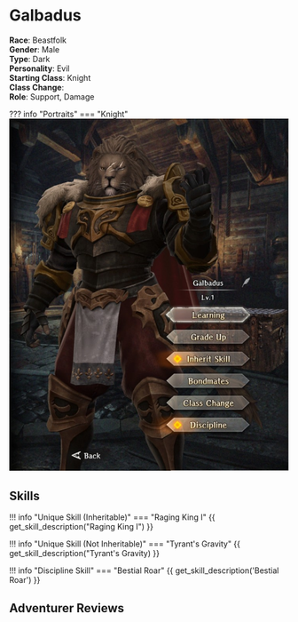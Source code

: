 # Galbadus  

**Race**: Beastfolk  
**Gender**: Male  
**Type**: Dark  
**Personality**: Evil  
**Starting Class**: Knight  
**Class Change**:   
**Role**: Support, Damage

??? info "Portraits"
    === "Knight"
        ![](../img/galbadus-knight.jpg)

## Skills

!!! info "Unique Skill (Inheritable)"
    === "Raging King I"
        {{ get_skill_description("Raging King I") }}

!!! info "Unique Skill (Not Inheritable)"
    === "Tyrant's Gravity"
        {{ get_skill_description("Tyrant's Gravity) }}

!!! info "Discipline Skill"
    === "Bestial Roar"
        {{ get_skill_description('Bestial Roar') }}

## Adventurer Reviews

